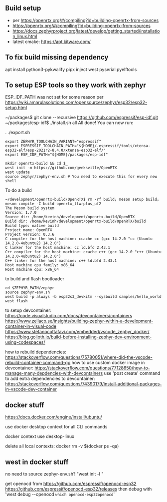 ## Build setup

* per https://openrtx.org/#/compiling?id=building-openrtx-from-sources
* https://openrtx.org/#/compiling?id=building-openrtx-from-sources
* https://docs.zephyrproject.org/latest/develop/getting_started/installation_linux.html
* latest cmake: https://apt.kitware.com/ 

## To fix build missing dependency

apt install python3-pykwalify
pipx inject west pyserial pyelftools

## To setup ESP tools so they work with zephyr 

ESP_IDF_PATH was not set for some reason
per https://wiki.amarulasolutions.com/opensource/zephyr/esp32/esp32-setup.html

~/packages$ git clone --recursive https://github.com/espressif/esp-idf.git
~/packages/esp-idf$ ./install.sh all
All done! You can now run:

  . ./export.sh


```
export ZEPHYR_TOOLCHAIN_VARIANT="espressif"
export ESPRESSIF_TOOLCHAIN_PATH="${HOME}/.espressif/tools/xtensa-esp32-elf/esp-2021r2-8.4.0/xtensa-esp32-elf/"
export ESP_IDF_PATH="${HOME}/packages/esp-idf"
```

```
mkdir openrtx-build && cd $_
west init -m https://github.com/geeksville/OpenRTX
west update
source zephyr/zephyr-env.sh # You need to execute this for every new shell
```

To do a build
```
~/development/openrtx-build/OpenRTX$ rm -rf build; meson setup build; meson compile -C build openrtx_ttwrplus_uf2
The Meson build system
Version: 1.7.0
Source dir: /home/kevinh/development/openrtx-build/OpenRTX
Build dir: /home/kevinh/development/openrtx-build/OpenRTX/build
Build type: native build
Project name: OpenRTX
Project version: 0.3.6
C compiler for the host machine: ccache cc (gcc 14.2.0 "cc (Ubuntu 14.2.0-4ubuntu2) 14.2.0")
C linker for the host machine: cc ld.bfd 2.43.1
C++ compiler for the host machine: ccache c++ (gcc 14.2.0 "c++ (Ubuntu 14.2.0-4ubuntu2) 14.2.0")
C++ linker for the host machine: c++ ld.bfd 2.43.1
Host machine cpu family: x86_64
Host machine cpu: x86_64
```

to build and flash bootloader
```
cd $ZEPHYR_PATH/zephyr
source zephyr-env.sh
west build -p always -b esp32s3_devkitm --sysbuild samples/hello_world
west flash
```

to setup devcontainer: https://code.visualstudio.com/docs/devcontainers/containers
https://www.zellaco.se/insights/building-zephyr-within-a-development-container-in-visual-code 
https://www.stefanocottafavi.com/embedded/vscode_zephyr_docker/ 
https://blog.golioth.io/build-before-installing-zephyr-dev-environment-using-codespaces/ 

how to rebuild dependencies: https://stackoverflow.com/questions/75780051/where-did-the-vscode-rebuild-container-command-go
how to use custom docker image in devcontainer: https://stackoverflow.com/questions/77128650/how-to-manage-many-depdencies-with-devcontainers 
use 'post create' command to add extra dependencies to devcontainer: https://stackoverflow.com/questions/74390179/install-additional-packages-in-vscode-dev-container 

## docker stuff

https://docs.docker.com/engine/install/ubuntu/

use docker desktop context for all CLI commands

docker context use desktop-linux

delete all local contexts: docker rm -v $(docker ps -qa)

## west in docker stuff

no need to source zephyr-env.sh?
"west init -l <localdir>"

get openocd from https://github.com/espressif/openocd-esp32
https://github.com/espressif/openocd-esp32/releases
then debug with 'west debug --openocd `which openocd-esp32openocd`'
